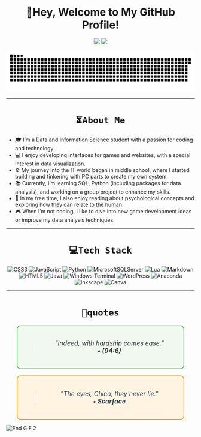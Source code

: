 <!-- Profile Header -->
<h1 align="center">👋Hey, Welcome to My GitHub Profile!</h1>
<div align="center">

![](https://github-readme-stats.vercel.app/api?username=soneruen&theme=tokyonight&hide_border=false&include_all_commits=true&count_private=true) 
![](https://github-readme-streak-stats.herokuapp.com/?user=soneruen&theme=tokyonight&hide_border=false)<br/>
<!-- ![](https://github-readme-stats.vercel.app/api/top-langs/?username=soneruen&theme=tokyonight&hide_border=false&include_all_commits=true&count_private=true&layout=compact) -->

![snake gif](https://github.com/soneruen/soneruen/blob/output/github-snake-dark.svg)

</div>

---

# <div align="center">`⏳About Me`</div>
- 🎓 I’m a Data and Information Science student with a passion for coding and technology.
- 💻 I enjoy developing interfaces for games and websites, with a special interest in data visualization.
- ⚙️ My journey into the IT world began in middle school, where I started building and tinkering with PC parts to create my own system.
- 📚 Currently, I’m learning SQL, Python (including packages for data analysis), and working on a group project to enhance my skills.
- 📖 In my free time, I also enjoy reading about psychological concepts and exploring how they can relate to the human.
- 🎮 When I’m not coding, I like to dive into new game development ideas or improve my data analysis techniques.
---

# <div align="center">`💻Tech Stack`</div>

<div align="center">
  
![CSS3](https://img.shields.io/badge/css3-%231572B6.svg?style=for-the-badge&logo=css3&logoColor=white) ![JavaScript](https://img.shields.io/badge/javascript-%23323330.svg?style=for-the-badge&logo=javascript&logoColor=%23F7DF1E) ![Python](https://img.shields.io/badge/python-3670A0?style=for-the-badge&logo=python&logoColor=ffdd54) ![MicrosoftSQLServer](https://img.shields.io/badge/Microsoft%20SQL%20Server-CC2927?style=for-the-badge&logo=microsoft%20sql%20server&logoColor=white) ![Lua](https://img.shields.io/badge/lua-%232C2D72.svg?style=for-the-badge&logo=lua&logoColor=white) ![Markdown](https://img.shields.io/badge/markdown-%23000000.svg?style=for-the-badge&logo=markdown&logoColor=white) ![HTML5](https://img.shields.io/badge/html5-%23E34F26.svg?style=for-the-badge&logo=html5&logoColor=white) ![Java](https://img.shields.io/badge/java-%23ED8B00.svg?style=for-the-badge&logo=openjdk&logoColor=white) ![Windows Terminal](https://img.shields.io/badge/Windows%20Terminal-%234D4D4D.svg?style=for-the-badge&logo=windows-terminal&logoColor=white) ![WordPress](https://img.shields.io/badge/WordPress-%23117AC9.svg?style=for-the-badge&logo=WordPress&logoColor=white) ![Anaconda](https://img.shields.io/badge/Anaconda-%2344A833.svg?style=for-the-badge&logo=anaconda&logoColor=white) ![Inkscape](https://img.shields.io/badge/Inkscape-e0e0e0?style=for-the-badge&logo=inkscape&logoColor=080A13) ![Canva](https://img.shields.io/badge/Canva-%2300C4CC.svg?style=for-the-badge&logo=Canva&logoColor=white)

</div>

---

<div align="center">

# `💬quotes`
 <div style="border: 2px solid #4CAF50; padding: 20px; background-color: #f0f8f0; width: 80%; border-radius: 10px;">
        <blockquote style="font-size: 1.2em; font-style: italic; color: #333;">
            "Indeed, with hardship comes ease."  
            <br><strong>• (94:6)</strong>
        </blockquote>
    </div>
    <br>
    <div style="border: 2px solid #f39c12; padding: 20px; background-color: #fef4e1; width: 80%; border-radius: 10px;">
        <blockquote style="font-size: 1.2em; font-style: italic; color: #2c3e50;">
            "The eyes, Chico, they never lie."  
            <br><strong>• Scarface</strong>
        </blockquote>
    </div>

</div>

![End GIF 2](https://user-images.githubusercontent.com/74038190/212284100-561aa473-3905-4a80-b561-0d28506553ee.gif)
